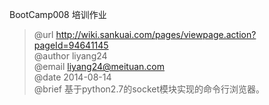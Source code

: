 
BootCamp008 培训作业

>@url http://wiki.sankuai.com/pages/viewpage.action?pageId=94641145  
@author liyang24  
@email liyang24@meituan.com  
@date 2014-08-14  
@brief 基于python2.7的socket模块实现的命令行浏览器。  






